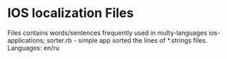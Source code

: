 # IOS localization Files
Files contains words/sentences frequently used in multy-languages ios-applications;
sorter.rb - simple app sorted the lines of *.strings files.
Languages: en/ru

